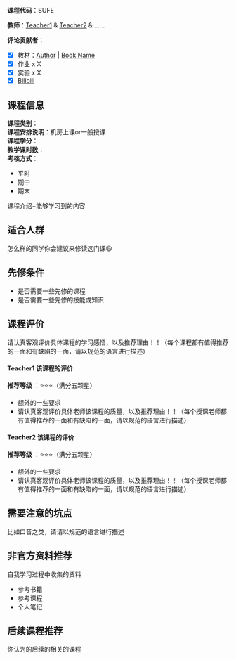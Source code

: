 **课程代码**：SUFE 

**教师**：[Teacher1](主页URL) & [Teacher2](主页URL) & ……

**评论贡献者**：

- [x] 教材：[Author](主页URL) | [Book Name](豆瓣URL)
- [x] 作业 x X
- [x] 实验 x X
- [x] [Bilibili](官方推荐的视频)

## 课程信息

**课程类别**：  
**课程安排说明**：机房上课or一般授课  
**课程学分**：  
**教学课时数**：  
**考核方式**：

- 平时
- 期中
- 期末

课程介绍+能够学习到的内容

## 适合人群

怎么样的同学你会建议来修读这门课😃

## 先修条件

- 是否需要一些先修的课程
- 是否需要一些先修的技能或知识

## 课程评价

请认真客观评价具体课程的学习感悟，以及推荐理由！！（每个课程都有值得推荐的一面和有缺陷的一面，请以规范的语言进行描述）

#### Teacher1 该课程的评价

**推荐等级** ：⭐⭐⭐（满分五颗星）

- 额外的一些要求
- 请认真客观评价具体老师该课程的质量，以及推荐理由！！（每个授课老师都有值得推荐的一面和有缺陷的一面，请以规范的语言进行描述）

#### Teacher2 该课程的评价

**推荐等级** ：⭐⭐⭐（满分五颗星）

- 额外的一些要求
- 请认真客观评价具体老师该课程的质量，以及推荐理由！！（每个授课老师都有值得推荐的一面和有缺陷的一面，请以规范的语言进行描述）

## 需要注意的坑点

比如口音之类，请请以规范的语言进行描述

## 非官方资料推荐

自我学习过程中收集的资料

- 参考书籍
- 参考课程
- 个人笔记


## 后续课程推荐

你认为的后续的相关的课程
